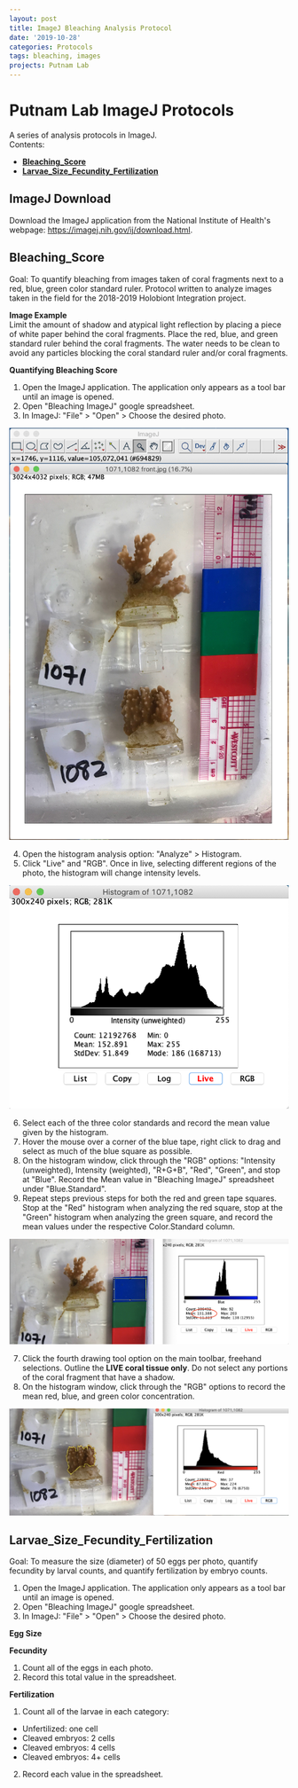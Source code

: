 ```yaml
---
layout: post
title: ImageJ Bleaching Analysis Protocol
date: '2019-10-28'
categories: Protocols
tags: bleaching, images
projects: Putnam Lab
---
```


# Putnam Lab ImageJ Protocols

A series of analysis protocols in ImageJ.  
Contents:
- [**Bleaching_Score**](#Bleaching_Score)
- [**Larvae_Size_Fecundity_Fertilization**](#Larvae_Size_Fecundity_Fertilization)

## ImageJ Download

Download the ImageJ application from the National Institute of Health's webpage:
https://imagej.nih.gov/ij/download.html.  

## <a name="Bleaching_Score"></a> **Bleaching_Score**

Goal: To quantify bleaching from images taken of coral fragments next to a red, blue, green color standard ruler. Protocol written to analyze images taken in the field for the 2018-2019 Holobiont Integration project.

**Image Example**  
Limit the amount of shadow and atypical light reflection by placing a piece of white paper behind the coral fragments. Place the red, blue, and green standard ruler behind the coral fragments. The water needs to be clean to avoid any particles blocking the coral standard ruler and/or coral fragments.

**Quantifying Bleaching Score**
1. Open the ImageJ application. The application only appears as a tool bar until an image is opened.  
2. Open "Bleaching ImageJ" google spreadsheet.    
3. In ImageJ: "File" > "Open" > Choose the desired photo.

![imageJ](https://github.com/emmastrand/EmmaStrand_Notebook/blob/master/images/ImageJ_1.png?raw=true)

4. Open the histogram analysis option: "Analyze" > Histogram.  
5. Click "Live" and "RGB". Once in live, selecting different regions of the photo, the histogram will change intensity levels.  

![image](https://github.com/emmastrand/EmmaStrand_Notebook/blob/master/images/ImageJ_3.png?raw=true)

6. Select each of the three color standards and record the mean value given by the histogram.  
  1. Hover the mouse over a corner of the blue tape, right click to drag and select as much of the blue square as possible.  
  2. On the histogram window, click through the "RGB" options: "Intensity (unweighted), Intensity (weighted), "R+G+B", "Red", "Green", and stop at "Blue". Record the Mean value in "Bleaching ImageJ" spreadsheet under "Blue.Standard".  
  3. Repeat steps previous steps for both the red and green tape squares. Stop at the "Red" histogram when analyzing the red square, stop at the "Green" histogram when analyzing the green square, and record the mean values under the respective Color.Standard column.  

![example](https://github.com/emmastrand/EmmaStrand_Notebook/blob/master/images/ImageJ_5.png?raw=true)

7. Click the fourth drawing tool option on the main toolbar, freehand selections. Outline the **LIVE coral tissue only**. Do not select any portions of the coral fragment that have a shadow.
8. On the histogram window, click through the "RGB" options to record the mean red, blue, and green color concentration.

![ex](https://github.com/emmastrand/EmmaStrand_Notebook/blob/master/images/ImageJ_6.png?raw=true)

## <a name="Larvae_Size_Fecundity_Fertilization"></a> **Larvae_Size_Fecundity_Fertilization**

Goal: To measure the size (diameter) of 50 eggs per photo, quantify fecundity by larval counts, and quantify fertilization by embryo counts.  

1. Open the ImageJ application. The application only appears as a tool bar until an image is opened.  
2. Open "Bleaching ImageJ" google spreadsheet.    
3. In ImageJ: "File" > "Open" > Choose the desired photo.

**Egg Size**  

**Fecundity**

1. Count all of the eggs in each photo.  
2. Record this total value in the spreadsheet.  

**Fertilization**  
1. Count all of the larvae in each category:  
  - Unfertilized: one cell  
  - Cleaved embryos: 2 cells  
  - Cleaved embryos: 4 cells  
  - Cleaved embryos: 4+ cells
2. Record each value in the spreadsheet.
